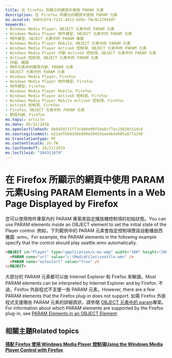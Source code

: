 ```yaml
---
title: 在 Firefox 所顯示的網頁中使用 PARAM 元素
description: 在 Firefox 所顯示的網頁中使用 PARAM 元素
ms.assetid: 8403c6f4-f221-4411-b49c-f0c9c22943df
keywords:
- Windows Media Player，OBJECT 元素中的 PARAM 元素
- Windows Media Player 物件模型、OBJECT 元素中的 PARAM 元素
- 物件模型、OBJECT 元素中的 PARAM 專案
- Windows Media Player Mobile、OBJECT 元素中的 PARAM 元素
- Windows Media Player ActiveX 控制項、OBJECT 元素中的 PARAM 元素
- Windows Media Player 行動 ActiveX 控制項、OBJECT 元素中的 PARAM 元素
- ActiveX 控制項、OBJECT 元素中的 PARAM 元素
- 內嵌、網頁
- 物件元素中的網頁內嵌、PARAM 元素
- OBJECT 元素中的 PARAM 元素
- Windows Media Player，Firefox
- Windows Media Player 物件模型，Firefox
- 物件模型，Firefox
- Windows Media Player Mobile、Firefox
- Windows Media Player ActiveX 控制項，Firefox
- Windows Media Player Mobile ActiveX 控制項，Firefox
- ActiveX 控制項、Firefox
- Firefox、OBJECT 元素中的 PARAM 元素
- 網頁內嵌、Firefox
ms.topic: article
ms.date: 05/31/2018
ms.openlocfilehash: 6b045d111ff3cd0de09f54a8cf7ac25028fa1dc6
ms.sourcegitcommit: e22adfb0dd3bb989e59455baedb4d905a877a240
ms.translationtype: MT
ms.contentlocale: zh-TW
ms.lasthandoff: 10/21/2019
ms.locfileid: "104311679"
---
```

# <a name="using-param-elements-in-a-web-page-displayed-by-firefox"></a><span data-ttu-id="4c027-122">在 Firefox 所顯示的網頁中使用 PARAM 元素</span><span class="sxs-lookup"><span data-stu-id="4c027-122">Using PARAM Elements in a Web Page Displayed by Firefox</span></span>

<span data-ttu-id="4c027-123">您可以使用物件專案內的 PARAM 專案來設定播放機控制項的初始狀態。</span><span class="sxs-lookup"><span data-stu-id="4c027-123">You can use PARAM elements inside an OBJECT element to set the initial state of the Player control.</span></span> <span data-ttu-id="4c027-124">例如，下列範例中的 PARAM 元素會指定控制項應該自動播放西雅圖 .wmv。</span><span class="sxs-lookup"><span data-stu-id="4c027-124">For example, the PARAM elements in the following example specify that the control should play seattle.wmv automatically.</span></span>


```HTML
<OBJECT id="Player" type="application/x-ms-wmp" width="300" height="200">
  <PARAM name="url" value="c:\MediaFiles\seattle.wmv" />
  <PARAM name="autostart" value="true" />
</OBJECT>

```



<span data-ttu-id="4c027-125">大部分的 PARAM 元素都可以由 Internet Explorer 和 Firefox 來解讀。</span><span class="sxs-lookup"><span data-stu-id="4c027-125">Most PARAM elements can be interpreted by Internet Explorer and by Firefox.</span></span> <span data-ttu-id="4c027-126">不過，Firefox 外掛程式不支援一些 PARAM 元素。</span><span class="sxs-lookup"><span data-stu-id="4c027-126">However, there are a few PARAM elements that the Firefox plug-in does not support.</span></span> <span data-ttu-id="4c027-127">如需 Firefox 外掛程式支援哪些 PARAM 元素的詳細資訊，請參閱 [OBJECT 元素中的 param](param-elements-in-an-object-element.md)專案。</span><span class="sxs-lookup"><span data-stu-id="4c027-127">For information about which PARAM elements are supported by the Firefox plug-in, see [PARAM Elements in an OBJECT Element](param-elements-in-an-object-element.md).</span></span>

## <a name="related-topics"></a><span data-ttu-id="4c027-128">相關主題</span><span class="sxs-lookup"><span data-stu-id="4c027-128">Related topics</span></span>

<dl> <dt>

[<span data-ttu-id="4c027-129">**搭配 Firefox 使用 Windows Media Player 控制項**</span><span class="sxs-lookup"><span data-stu-id="4c027-129">**Using the Windows Media Player Control with Firefox**</span></span>](using-the-windows-media-player-control-with-firefox.md)
</dt> </dl>

 

 





